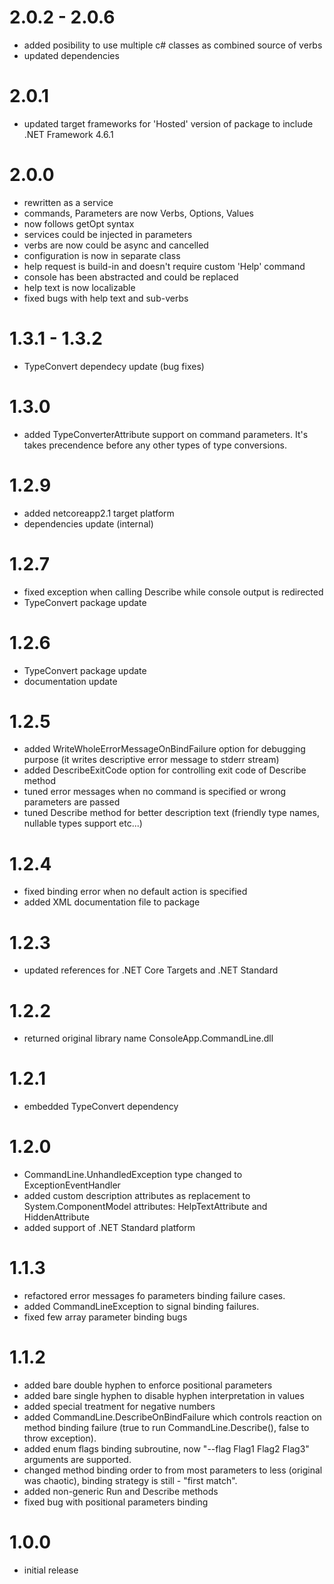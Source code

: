 # 2.0.2 - 2.0.6
- added posibility to use multiple c# classes as combined source of verbs
- updated dependencies

# 2.0.1
- updated target frameworks for 'Hosted' version of package to include .NET Framework 4.6.1

# 2.0.0
- rewritten as a service
- commands, Parameters are now Verbs, Options, Values
- now follows getOpt syntax
- services could be injected in parameters
- verbs are now could be async and cancelled
- configuration is now in separate class
- help request is build-in and doesn't require custom 'Help' command
- console has been abstracted and could be replaced
- help text is now localizable
- fixed bugs with help text and sub-verbs

# 1.3.1 - 1.3.2
- TypeConvert dependecy update (bug fixes)

# 1.3.0
- added TypeConverterAttribute support on command parameters. It's takes precendence before any other types of type conversions.

# 1.2.9
- added netcoreapp2.1 target platform
- dependencies update (internal)

# 1.2.7
- fixed exception when calling Describe while console output is redirected
- TypeConvert package update

# 1.2.6
- TypeConvert package update
- documentation update

# 1.2.5
- added WriteWholeErrorMessageOnBindFailure option for debugging purpose (it writes descriptive error message to stderr stream)
- added DescribeExitCode option for controlling exit code of Describe method
- tuned error messages when no command is specified or wrong parameters are passed
- tuned Describe method for better description text (friendly type names, nullable types support etc...)

# 1.2.4
- fixed binding error when no default action is specified
- added XML documentation file to package

# 1.2.3
- updated references for .NET Core Targets and .NET Standard

# 1.2.2
- returned original library name ConsoleApp.CommandLine.dll 

# 1.2.1
- embedded TypeConvert dependency

# 1.2.0
- CommandLine.UnhandledException type changed to ExceptionEventHandler
- added custom description attributes as replacement to System.ComponentModel attributes: HelpTextAttribute and HiddenAttribute
- added support of .NET Standard platform

# 1.1.3
- refactored error messages fo parameters binding failure cases.
- added CommandLineException to signal binding failures.
- fixed few array parameter binding bugs

# 1.1.2
- added bare double hyphen to enforce positional parameters
- added bare single hyphen to disable hyphen interpretation in values
- added special treatment for negative numbers
- added CommandLine.DescribeOnBindFailure which controls reaction on method binding failure (true to run CommandLine.Describe(), false to throw exception).
- added enum flags binding subroutine, now "--flag Flag1 Flag2 Flag3" arguments are supported.
- changed method binding order to from most parameters to less (original was chaotic), binding strategy is still - "first match".
- added non-generic Run and Describe methods
- fixed bug with positional parameters binding

# 1.0.0
- initial release